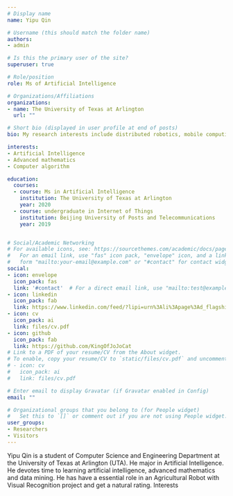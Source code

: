 ```yaml
---
# Display name
name: Yipu Qin

# Username (this should match the folder name)
authors:
- admin

# Is this the primary user of the site?
superuser: true

# Role/position
role: Ms of Artificial Intelligence

# Organizations/Affiliations
organizations:
- name: The University of Texas at Arlington
  url: ""

# Short bio (displayed in user profile at end of posts)
bio: My research interests include distributed robotics, mobile computing and programmable matter.

interests:
- Artificial Intelligence
- Advanced mathematics
- Computer algorithm

education:
  courses:
  - course: Ms in Artificial Intelligence
    institution: The University of Texas at Arlington
    year: 2020
  - course: undergraduate in Internet of Things
    institution: Beijing University of Posts and Telecommunications
    year: 2019


# Social/Academic Networking
# For available icons, see: https://sourcethemes.com/academic/docs/page-builder/#icons
#   For an email link, use "fas" icon pack, "envelope" icon, and a link in the
#   form "mailto:your-email@example.com" or "#contact" for contact widget.
social:
- icon: envelope
  icon_pack: fas
  link: '#contact'  # For a direct email link, use "mailto:test@example.org".
- icon: linkedin
  icon_pack: fab
  link: https://www.linkedin.com/feed/?lipi=urn%3Ali%3Apage%3Ad_flagship3_feed%3BtrttRQCbQeu6q30A%2FVztXQ%3D%3Dtwitter.com/GeorgeCushen
- icon: cv
  icon_pack: ai
  link: files/cv.pdf
- icon: github
  icon_pack: fab
  link: https://github.com/KingOfJoJoCat
# Link to a PDF of your resume/CV from the About widget.
# To enable, copy your resume/CV to `static/files/cv.pdf` and uncomment the lines below.
# - icon: cv
#   icon_pack: ai
#   link: files/cv.pdf

# Enter email to display Gravatar (if Gravatar enabled in Config)
email: ""

# Organizational groups that you belong to (for People widget)
#   Set this to `[]` or comment out if you are not using People widget.
user_groups:
- Researchers
- Visitors
---
```


Yipu Qin is a student of Computer Science and Engineering Department at the University of Texas at Arlington (UTA). He major in Artificial Intelligence. He devotes time to learning artificial intelligence, advanced mathematics and data mining. He has have a essential role in an Agricultural Robot with Visual Recognition project and get a natural rating.
Interests
